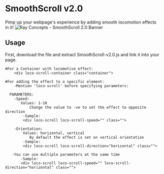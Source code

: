 # SmoothScroll v2.0

Pimp up your webpage's experience by adding smooth locomotion effects in it!
![Ray Concepts - SmoothScroll 2.0 Banner](https://github.com/ray-concepts/SmoothScroll2.0/blob/main/smoothscroll2_banner-1.png?raw=true)
## Usage
First, download the file and extract SmoothScroll-v2.0.js and link it into your page.
```
#For a Container with locomotive effect:
    <div loco-scroll-container class="container"> 

#For adding the effect to a specific element:
    -Mention 'loco-scroll' before specifying parameters:

  PARAMETERS:
    -Speed:
       Values: 1-10   
           Change the value to -ve to set the effect to opposite direction
        -Sample: 
        <div loco-scroll loco-scroll-speed="" class="">

    -Orientation:
        Values: horizontal, vertical 
           By default the effect is set on vertical orientation
        -Sample: 
        <div loco-scroll loco-scroll-direction="horizontal" class="">

   -You can use multiple parameters at the same time
       -Sample: 
       <div loco-scroll loco-scroll-speed="" loco-scroll-direction="horizontal" class="">

```
